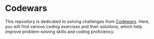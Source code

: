 # Codewars
This repository is dedicated to solving challenges from [Codewars](https://www.codewars.com/users/Jgarcia-per). Here, you will find various coding exercises and their solutions, which help improve problem-solving skills and coding proficiency.
